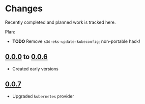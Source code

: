 # Changes
Recently completed and planned work is tracked here.

Plan:
- **TODO** Remove `s3d-eks-update-kubeconfig`; non-portable hack!

## [0.0.0](.) to [0.0.6](.)
- Created early versions

## [0.0.7](.)
- Upgraded `kubernetes` provider
